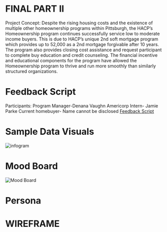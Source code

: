 
# FINAL PART II
Project  Concept:
Despite the rising housing costs and the existence of multiple other homeownership programs within Pittsburgh, the HACP’s Homeownership program continues successfully  service low to moderate income buyers. This is due to HACP’s unique 2nd soft mortgage program which provides up to 52,000 as a 2nd mortgage forgivable after 10 years. The program also provides closing cost assistance and request participant to complete buy education and credit counseling. The financial incentive and educational components for the program have allowed the Homeownership program to thrive and run more smoothly than similarly structured organizations.
# Feedback Script
Participants:
Program Manager-Denana Vaughn 
Americorp Intern- Jamie Parke
Current homebuyer- Name cannot be disclosed [Feedback Script](https://ateclay.github.io/Aster-T-classwork/SCRIPT.pdf)
# Sample Data Visuals
![infogram](https://ateclay.github.io/Aster-T-classwork/aFFORDABILITY.png)
# Mood Board 
![Mood Board](https://ateclay.github.io/Aster-T-classwork/3,000,000,000.jpg)
# Persona 
# WIREFRAME 
